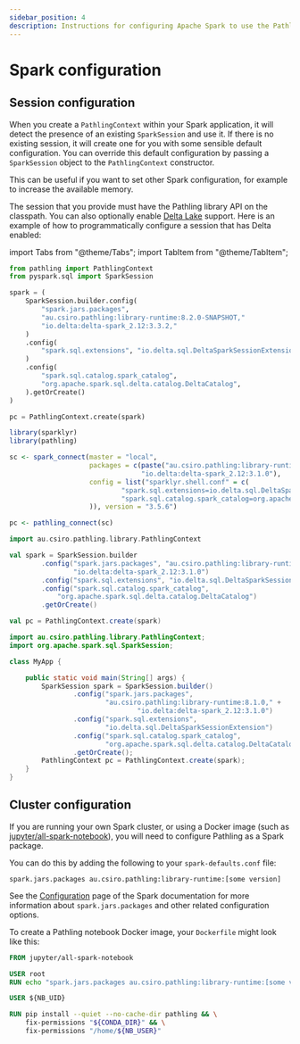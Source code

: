 ```yaml
---
sidebar_position: 4
description: Instructions for configuring Apache Spark to use the Pathling library.
---
```


# Spark configuration

## Session configuration

When you create a `PathlingContext` within your Spark application, it will
detect the presence of an existing `SparkSession` and use it. If there is no
existing session, it will create one for you with some sensible default
configuration. You can override this default configuration by passing
a `SparkSession` object to the `PathlingContext` constructor.

This can be useful if you want to set other Spark configuration, for example to
increase the available memory.

The session that you provide must have the Pathling library API on the
classpath. You can also optionally enable [Delta Lake](https://delta.io/)
support. Here is an example of how to programmatically configure a session that
has Delta enabled:

import Tabs from "@theme/Tabs";
import TabItem from "@theme/TabItem";

<!--suppress CheckEmptyScriptTag -->
<Tabs>
<TabItem value="python" label="Python">

```python
from pathling import PathlingContext
from pyspark.sql import SparkSession

spark = (
    SparkSession.builder.config(
        "spark.jars.packages",
        "au.csiro.pathling:library-runtime:8.2.0-SNAPSHOT,"
        "io.delta:delta-spark_2.12:3.3.2,"
    )
    .config(
        "spark.sql.extensions", "io.delta.sql.DeltaSparkSessionExtension"
    )
    .config(
        "spark.sql.catalog.spark_catalog",
        "org.apache.spark.sql.delta.catalog.DeltaCatalog",
    ).getOrCreate()
)

pc = PathlingContext.create(spark)
```

</TabItem>
<TabItem value="r" label="R">

```r
library(sparklyr)
library(pathling)

sc <- spark_connect(master = "local",
                    packages = c(paste("au.csiro.pathling:library-runtime:", pathling_version()),
                                 "io.delta:delta-spark_2.12:3.1.0"),
                    config = list("sparklyr.shell.conf" = c(
                            "spark.sql.extensions=io.delta.sql.DeltaSparkSessionExtension",
                            "spark.sql.catalog.spark_catalog=org.apache.spark.sql.delta.catalog.DeltaCatalog"
                    )), version = "3.5.6")

pc <- pathling_connect(sc)
```

</TabItem>
<TabItem value="scala" label="Scala">

```scala
import au.csiro.pathling.library.PathlingContext

val spark = SparkSession.builder
        .config("spark.jars.packages", "au.csiro.pathling:library-runtime:8.1.0," +
                "io.delta:delta-spark_2.12:3.1.0")
        .config("spark.sql.extensions", "io.delta.sql.DeltaSparkSessionExtension")
        .config("spark.sql.catalog.spark_catalog",
            "org.apache.spark.sql.delta.catalog.DeltaCatalog")
        .getOrCreate()

val pc = PathlingContext.create(spark)
```

</TabItem>
<TabItem value="java" label="Java">

```java
import au.csiro.pathling.library.PathlingContext;
import org.apache.spark.sql.SparkSession;

class MyApp {

    public static void main(String[] args) {
        SparkSession spark = SparkSession.builder()
                .config("spark.jars.packages",
                        "au.csiro.pathling:library-runtime:8.1.0," +
                                "io.delta:delta-spark_2.12:3.1.0")
                .config("spark.sql.extensions",
                        "io.delta.sql.DeltaSparkSessionExtension")
                .config("spark.sql.catalog.spark_catalog",
                        "org.apache.spark.sql.delta.catalog.DeltaCatalog")
                .getOrCreate();
        PathlingContext pc = PathlingContext.create(spark);
    }
}
```

</TabItem>
</Tabs>

## Cluster configuration

If you are running your own Spark cluster, or using a Docker image (such
as [jupyter/all-spark-notebook](https://hub.docker.com/r/jupyter/all-spark-notebook)),
you will need to configure Pathling as a Spark package.

You can do this by adding the following to your `spark-defaults.conf` file:

```
spark.jars.packages au.csiro.pathling:library-runtime:[some version]
```

See the [Configuration](https://spark.apache.org/docs/latest/configuration.html)
page of the Spark documentation for more information about `spark.jars.packages`
and other related configuration options.

To create a Pathling notebook Docker image, your `Dockerfile` might look like
this:

```dockerfile
FROM jupyter/all-spark-notebook

USER root
RUN echo "spark.jars.packages au.csiro.pathling:library-runtime:[some version]" >> /usr/local/spark/conf/spark-defaults.conf

USER ${NB_UID}

RUN pip install --quiet --no-cache-dir pathling && \
    fix-permissions "${CONDA_DIR}" && \
    fix-permissions "/home/${NB_USER}"
```

